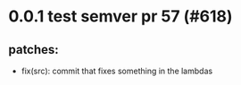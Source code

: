 # 0.0.1 test semver pr 57 (#618)

## patches:
* fix(src): commit that fixes something in the lambdas

